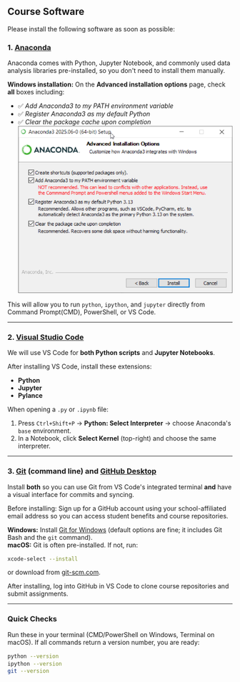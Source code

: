 ## Course Software

Please install the following software as soon as possible:

### 1. [Anaconda](https://www.anaconda.com/download/success)

Anaconda comes with Python, Jupyter Notebook, and commonly used data analysis libraries pre-installed, so you don't need to install them manually.

**Windows installation:** On the **Advanced installation options** page, check **all** boxes including:

- ✅ *Add Anaconda3 to my PATH environment variable*  
- ✅ *Register Anaconda3 as my default Python*
- ✅ *Clear the package cache upon completion*
![anaconda installation page](anaconda_installation.png)

This will allow you to run `python`, `ipython`, and `jupyter` directly from Command Prompt(CMD), PowerShell, or VS Code.

---

### 2. [Visual Studio Code](https://code.visualstudio.com/)

We will use VS Code for **both Python scripts** and **Jupyter Notebooks**.

After installing VS Code, install these extensions:

- **Python**
- **Jupyter**
- **Pylance**

When opening a `.py` or `.ipynb` file:

1. Press `Ctrl+Shift+P` → **Python: Select Interpreter** → choose Anaconda's `base` environment.  
2. In a Notebook, click **Select Kernel** (top-right) and choose the same interpreter.

---

### 3. [Git](https://git-scm.com/) (command line) **and** [GitHub Desktop](https://desktop.github.com/)

Install **both** so you can use Git from VS Code's integrated terminal **and** have a visual interface for commits and syncing.

Before installing: Sign up for a GitHub account using your school-affiliated email address so you can access student benefits and course repositories.

**Windows:** Install [Git for Windows](https://git-scm.com/download/win) (default options are fine; it includes Git Bash and the `git` command).  
**macOS:** Git is often pre-installed. If not, run:
```bash
xcode-select --install
```
or download from [git-scm.com](https://git-scm.com).

After installing, log into GitHub in VS Code to clone course repositories and submit assignments.

---

### Quick Checks

Run these in your terminal (CMD/PowerShell on Windows, Terminal on macOS). If all commands return a version number, you are ready:
```bash
python --version
ipython --version
git --version
```
